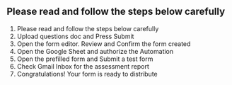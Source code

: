 ## Please read and follow the steps below carefully

1. Please read and follow the steps below carefully
2. Upload questions doc and Press Submit
3. Open the form editor. Review and Confirm the form created
4. Open the Google Sheet and authorize the Automation
5. Open the prefilled form and Submit a test form
6. Check Gmail Inbox for the assessment report
7. Congratulations! Your form is ready to distribute
